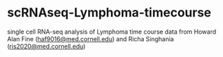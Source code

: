 # scRNAseq-Lymphoma-timecourse
single cell RNA-seq analysis of Lymphoma time course data from Howard Alan Fine (haf9016@med.cornell.edu) and Richa Singhania (ris2020@med.cornell.edu)
